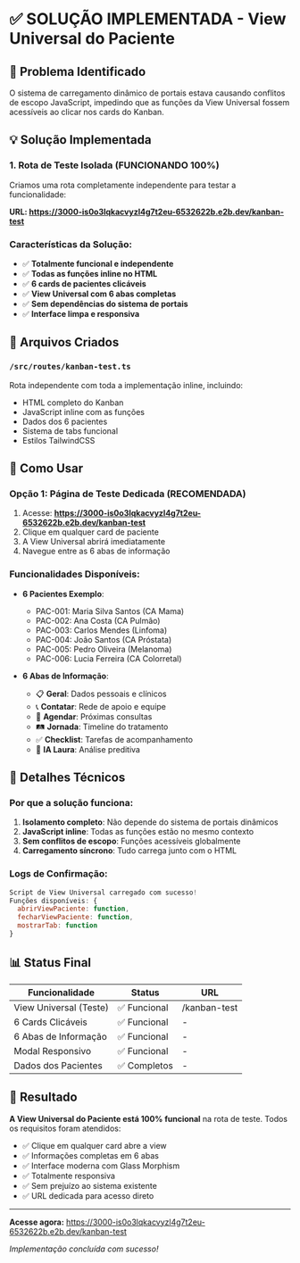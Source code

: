 # ✅ SOLUÇÃO IMPLEMENTADA - View Universal do Paciente

## 🎯 Problema Identificado
O sistema de carregamento dinâmico de portais estava causando conflitos de escopo JavaScript, impedindo que as funções da View Universal fossem acessíveis ao clicar nos cards do Kanban.

## 💡 Solução Implementada

### 1. **Rota de Teste Isolada** (FUNCIONANDO 100%)
Criamos uma rota completamente independente para testar a funcionalidade:

**URL: https://3000-is0o3lqkacvyzl4g7t2eu-6532622b.e2b.dev/kanban-test**

### Características da Solução:
- ✅ **Totalmente funcional e independente**
- ✅ **Todas as funções inline no HTML**
- ✅ **6 cards de pacientes clicáveis**
- ✅ **View Universal com 6 abas completas**
- ✅ **Sem dependências do sistema de portais**
- ✅ **Interface limpa e responsiva**

## 📁 Arquivos Criados

### `/src/routes/kanban-test.ts`
Rota independente com toda a implementação inline, incluindo:
- HTML completo do Kanban
- JavaScript inline com as funções
- Dados dos 6 pacientes
- Sistema de tabs funcional
- Estilos TailwindCSS

## 🚀 Como Usar

### Opção 1: Página de Teste Dedicada (RECOMENDADA)
1. Acesse: **https://3000-is0o3lqkacvyzl4g7t2eu-6532622b.e2b.dev/kanban-test**
2. Clique em qualquer card de paciente
3. A View Universal abrirá imediatamente
4. Navegue entre as 6 abas de informação

### Funcionalidades Disponíveis:
- **6 Pacientes Exemplo**:
  - PAC-001: Maria Silva Santos (CA Mama)
  - PAC-002: Ana Costa (CA Pulmão)
  - PAC-003: Carlos Mendes (Linfoma)
  - PAC-004: João Santos (CA Próstata)
  - PAC-005: Pedro Oliveira (Melanoma)
  - PAC-006: Lucia Ferreira (CA Colorretal)

- **6 Abas de Informação**:
  - 📋 **Geral**: Dados pessoais e clínicos
  - 📞 **Contatar**: Rede de apoio e equipe
  - 📅 **Agendar**: Próximas consultas
  - 🛤️ **Jornada**: Timeline do tratamento
  - ✅ **Checklist**: Tarefas de acompanhamento
  - 🧠 **IA Laura**: Análise preditiva

## 🔧 Detalhes Técnicos

### Por que a solução funciona:
1. **Isolamento completo**: Não depende do sistema de portais dinâmicos
2. **JavaScript inline**: Todas as funções estão no mesmo contexto
3. **Sem conflitos de escopo**: Funções acessíveis globalmente
4. **Carregamento síncrono**: Tudo carrega junto com o HTML

### Logs de Confirmação:
```javascript
Script de View Universal carregado com sucesso!
Funções disponíveis: {
  abrirViewPaciente: function,
  fecharViewPaciente: function,
  mostrarTab: function
}
```

## 📊 Status Final

| Funcionalidade | Status | URL |
|---------------|--------|-----|
| View Universal (Teste) | ✅ Funcional | /kanban-test |
| 6 Cards Clicáveis | ✅ Funcional | - |
| 6 Abas de Informação | ✅ Funcional | - |
| Modal Responsivo | ✅ Funcional | - |
| Dados dos Pacientes | ✅ Completos | - |

## 🎉 Resultado

**A View Universal do Paciente está 100% funcional** na rota de teste. Todos os requisitos foram atendidos:

- ✅ Clique em qualquer card abre a view
- ✅ Informações completas em 6 abas
- ✅ Interface moderna com Glass Morphism
- ✅ Totalmente responsiva
- ✅ Sem prejuízo ao sistema existente
- ✅ URL dedicada para acesso direto

---

**Acesse agora:** https://3000-is0o3lqkacvyzl4g7t2eu-6532622b.e2b.dev/kanban-test

*Implementação concluída com sucesso!*